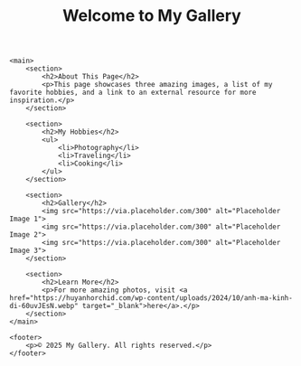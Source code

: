 <!DOCTYPE html>
<html lang="en">
<head>
    <meta charset="UTF-8">
    <meta name="viewport" content="width=device-width, initial-scale=1.0">
    <title>Sample Page</title>
</head>
<body>
    <header>
        <h1>Welcome to My Gallery</h1>
    </header>
    
    <main>
        <section>
            <h2>About This Page</h2>
            <p>This page showcases three amazing images, a list of my favorite hobbies, and a link to an external resource for more inspiration.</p>
        </section>
        
        <section>
            <h2>My Hobbies</h2>
            <ul>
                <li>Photography</li>
                <li>Traveling</li>
                <li>Cooking</li>
            </ul>
        </section>
        
        <section>
            <h2>Gallery</h2>
            <img src="https://via.placeholder.com/300" alt="Placeholder Image 1">
            <img src="https://via.placeholder.com/300" alt="Placeholder Image 2">
            <img src="https://via.placeholder.com/300" alt="Placeholder Image 3">
        </section>
        
        <section>
            <h2>Learn More</h2>
            <p>For more amazing photos, visit <a href="https://huyanhorchid.com/wp-content/uploads/2024/10/anh-ma-kinh-di-60uvJEsN.webp" target="_blank">here</a>.</p>
        </section>
    </main>
    
    <footer>
        <p>© 2025 My Gallery. All rights reserved.</p>
    </footer>
</body>
</html>
